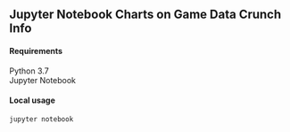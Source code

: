 ## Jupyter Notebook Charts on Game Data Crunch Info


#### Requirements

Python 3.7  
Jupyter Notebook  

#### Local usage

`jupyter notebook`
